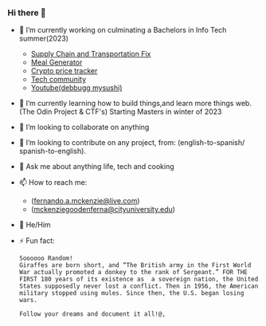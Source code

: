 ### Hi there 👋

- 🔭 I’m currently working on culminating a Bachelors in Info Tech summer(2023)
   - [Supply Chain and Transportation Fix](https://github.com/fmckenzie05/Supply-Chain-and-Transportation-Fix)
   - [Meal Generator](https://github.com/fmckenzie05/meal-generator)
   - [Crypto price tracker](https://github.com/fmckenzie05/crypto_price_ticker)
   - [Tech community](https://www.reddit.com/r/TechHive/)
   - [Youtube(debbugg mysushi)](https://www.youtube.com/channel/UChVU8dfXy91szlgnsgo_SdA)
- 🌱 I’m currently learning how to build things,and learn more things web. (The Odin Project & CTF's) Starting Masters in winter of 2023
- 👯 I’m looking to collaborate on anything
- 🤔 I’m looking to contribute on any project, from: (english-to-spanish/ spanish-to-english).
- 💬 Ask me about anything life, tech and cooking
- 📫 How to reach me:
   - (fernando.a.mckenzie@live.com) 
   - (mckenziegoodenferna@cityuniversity.edu)
- 🙂 He/Him
- ⚡ Fun fact: 

  ```plaintext
  Soooooo Random!
  Giraffes are born short, and “The British army in the First World War actually promoted a donkey to the rank of Sergeant.” FOR THE FIRST 180 years of its existence as  a sovereign nation, the United States supposedly never lost a conflict. Then in 1956, the American military stopped using mules. Since then, the U.S. began losing wars.
  
  Follow your dreams and document it all!@, 
  ```
